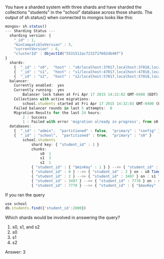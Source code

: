 You have a sharded system with three shards and have sharded the collections "students" in the "school" database across those shards. The output of sh.status() when connected to mongos looks like this:

```javascript
mongos> sh.status()
--- Sharding Status --- 
  sharding version: {
    "_id" : 1,
    "minCompatibleVersion" : 5,
    "currentVersion" : 6,
    "clusterId" : ObjectId("5531512ac723271f602db407")
}
  shards:
    {  "_id" : "s0",  "host" : "s0/localhost:37017,localhost:37018,localhost:37019" }
    {  "_id" : "s1",  "host" : "s1/localhost:47017,localhost:47018,localhost:47019" }
    {  "_id" : "s2",  "host" : "s2/localhost:57017,localhost:57018,localhost:57019" }
  balancer:
    Currently enabled:  yes
    Currently running:  yes
        Balancer lock taken at Fri Apr 17 2015 14:32:02 GMT-0400 (EDT) by education-iMac-2.local:27017:1429295401:16807:Balancer:1622650073
    Collections with active migrations: 
        school.students started at Fri Apr 17 2015 14:32:03 GMT-0400 (EDT)
    Failed balancer rounds in last 5 attempts:  0
    Migration Results for the last 24 hours: 
        2 : Success
        1 : Failed with error 'migration already in progress', from s0 to s1
  databases:
    {  "_id" : "admin",  "partitioned" : false,  "primary" : "config" }
    {  "_id" : "school",  "partitioned" : true,  "primary" : "s0" }
        school.students
            shard key: { "student_id" : 1 }
            chunks:
                s0  1
                s1  3
                s2  1
            { "student_id" : { "$minKey" : 1 } } -->> { "student_id" : 0 } on : s2 Timestamp(3, 0) 
            { "student_id" : 0 } -->> { "student_id" : 2 } on : s0 Timestamp(3, 1) 
            { "student_id" : 2 } -->> { "student_id" : 3497 } on : s1 Timestamp(3, 2) 
            { "student_id" : 3497 } -->> { "student_id" : 7778 } on : s1 Timestamp(3, 3) 
            { "student_id" : 7778 } -->> { "student_id" : { "$maxKey" : 1 } } on : s1 Timestamp(3, 4) 
```

If you ran the query

```javascript
use school
db.students.find({'student_id':2000})
```

Which shards would be involved in answering the query?

1. s0, s1, and s2
2. s0
3. s1
4. s2

Answer: 3